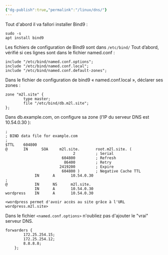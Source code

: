 ```yaml
---
{"dg-publish":true,"permalink":"/linux/dns/"}
---
```


Tout d'abord il va fallori installer Bind9 :
```shell
sudo -s 
apt install bind9
```
Les fichiers de configuration de Bind9 sont dans `/etc/bind/`
Tout d’abord, vérifié si ces lignes sont dans le fichier named.conf :
```Shell
include "/etc/bind/named.conf.options";
include "/etc/bind/named.conf.local";
include "/etc/bind/named.conf.default-zones";
```
Dans le fichier de configuration de bind9 « named.conf.local », déclarer ses zones :
```Shell
zone "m2l.site" {
        type master;
        file "/etc/bind/db.m2l.site";
};
```
Dans db.example.com, on configure sa zone (l’IP du serveur DNS est 10.54.0.30 ):

```shell
;
; BIND data file for example.com
;
$TTL    604800
@       IN      SOA     m2l.site.       root.m2l.site. (
                              2         ; Serial
                         604800         ; Refresh
                          86400         ; Retry
                        2419200         ; Expire
                         604800 )       ; Negative Cache TTL
             IN      A       10.54.0.30
;
@            IN      NS      m2l.site.
             IN      A       10.54.0.30
wordpress    IN      A       10.54.0.30
```
`<wordpress permet d'avoir accès au site grâce à l'URL wordpress.m2l.site>`

Dans le fichier `<named.conf.options>` n'oubliez pas d'ajouter le "vrai" serveur DNS.
```Shell
forwarders {
		172.25.254.15;
		172.25.254.12;
        8.8.8.8;
    };
```
